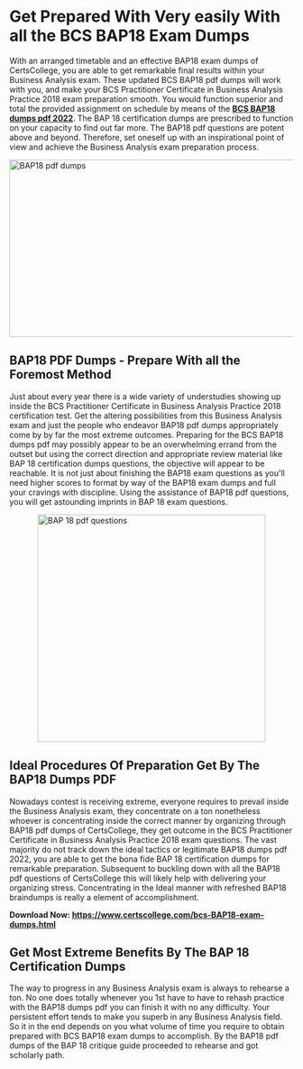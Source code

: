 <h1><strong>Get Prepared With Very easily With all the BCS BAP18 Exam Dumps&nbsp;</strong></h1>
<p><span style="font-weight: 400;">With an arranged timetable and an effective  BAP18 exam dumps of CertsCollege, you are able to get remarkable final results within your Business Analysis exam. These updated BCS BAP18 pdf dumps will work with you, and make your BCS Practitioner Certificate in Business Analysis Practice 2018 exam preparation smooth. You would function superior and total the provided assignment on schedule by means of the <strong><a href="https://www.certscollege.com/bcs-BAP18-exam-dumps.html">BCS BAP18 dumps pdf 2022</a></strong>. The BAP 18 certification dumps are prescribed to function on your capacity to find out far more. The  BAP18 pdf questions are potent above and beyond. Therefore, set oneself up with an inspirational point of view and achieve the Business Analysis exam preparation process.&nbsp;</span></p>
<p><span style="font-weight: 400;"><img style="display: block; margin-left: auto; margin-right: auto;" src="https://i.ibb.co/CPDK3ps/Yellow-and-Blue-Initiative-Blog-Banner.png" alt="BAP18 pdf dumps" width="559" height="315" /></span></p>
<h2><strong>BAP18 PDF Dumps - Prepare With all the Foremost Method</strong></h2>
<p><span style="font-weight: 400;">Just about every year there is a wide variety of understudies showing up inside the BCS Practitioner Certificate in Business Analysis Practice 2018 certification test. Get the altering possibilities from this Business Analysis exam and just the people who endeavor BAP18 pdf dumps appropriately come by by far the most extreme outcomes. Preparing for the BCS BAP18 dumps pdf may possibly appear to be an overwhelming errand from the outset but using the correct direction and appropriate review material like BAP 18 certification dumps questions, the objective will appear to be reachable. It is not just about finishing the BAP18 exam questions as you'll need higher scores to format by way of the BAP18 exam dumps and full your cravings with discipline. Using the assistance of BAP18 pdf questions, you will get astounding imprints in BAP 18 exam questions.</span></p>
<p><span style="font-weight: 400;"><a href="https://tinyurl.com/ycpslovj"><img style="display: block; margin-left: auto; margin-right: auto;" src="https://i.ibb.co/9tMrhdY/Teacher-Appreciation-Invitation.png" alt="BAP 18 pdf questions " width="404" height="404" /></a></span></p>
<h2><strong>Ideal Procedures Of Preparation Get By The BAP18 Dumps PDF</strong></h2>
<p><span style="font-weight: 400;">Nowadays contest is receiving extreme, everyone requires to prevail inside the Business Analysis exam, they concentrate on a ton nonetheless whoever is concentrating inside the correct manner by organizing through BAP18 pdf dumps of CertsCollege, they get outcome in the BCS Practitioner Certificate in Business Analysis Practice 2018 exam questions. The vast majority do not track down the ideal tactics or legitimate BAP18 dumps pdf 2022, you are able to get the bona fide BAP 18 certification dumps for remarkable preparation. Subsequent to buckling down with all the  BAP18 pdf questions of CertsCollege this will likely help with delivering your organizing stress. Concentrating in the Ideal manner with refreshed BAP18 braindumps is really a element of accomplishment.</span></p>
<p><span style="font-weight: 400;"><strong>Download Now: <a href="https://www.certscollege.com/bcs-BAP18-exam-dumps.html">https://www.certscollege.com/bcs-BAP18-exam-dumps.html</a></strong></span></p>
<h2><strong>Get Most Extreme Benefits By The BAP 18 Certification Dumps</strong></h2>
<p><span style="font-weight: 400;">The way to progress in any Business Analysis exam is always to rehearse a ton. No one does totally whenever you 1st have to have to rehash practice with the BAP18 dumps pdf you can finish it with no any difficulty. Your persistent effort tends to make you superb in any Business Analysis field. So it in the end depends on you what volume of time you require to obtain prepared with BCS BAP18 exam dumps to accomplish. By the BAP18 pdf dumps of the BAP 18 critique guide proceeded to rehearse and got scholarly path.</span></p>
